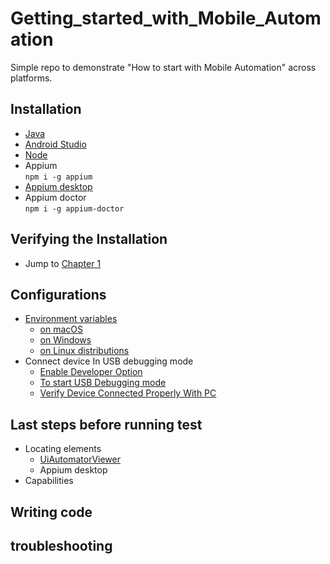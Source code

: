 # Getting_started_with_Mobile_Automation
Simple repo to demonstrate "How to start with Mobile Automation" across platforms. 

## Installation
- [Java](https://www.oracle.com/technetwork/java/javase/downloads/jdk8-downloads-2133151.html)
- [Android Studio](https://developer.android.com/studio)
- [Node](https://nodejs.org/en/download/)
- Appium  
   ``npm i -g appium``
- [Appium desktop](https://github.com/appium/appium-desktop/releases/tag/v1.13.0)
- Appium doctor  
   ``npm i -g appium-doctor``

## Verifying the Installation
- Jump to [Chapter 1](https://github.com/thenishant/Getting_started_with_Mobile_Automation/tree/master/chapter%201) 

## Configurations
- [Environment variables](https://github.com/thenishant/Getting_started_with_Mobile_Automation/blob/master/chapter%202/README.md)
   - [on macOS](https://github.com/thenishant/Getting_started_with_Mobile_Automation/blob/master/chapter%202/README.md#onmacOS)
   - [on Windows](https://github.com/thenishant/Getting_started_with_Mobile_Automation/blob/master/chapter%202/README.md#onWindows)
   - [on Linux distributions](https://github.com/thenishant/Getting_started_with_Mobile_Automation/blob/master/chapter%202/README.md#onLinuxdistributions)
- Connect device In USB debugging mode  
   - [Enable Developer Option](https://github.com/thenishant/Getting_started_with_Mobile_Automation/blob/master/chapter%202/README.md#EnableDeveloperOption)
   - [To start USB Debugging mode](https://github.com/thenishant/Getting_started_with_Mobile_Automation/blob/master/chapter%202/README.md#TostartUSBDebuggingmode)
   - [Verify Device Connected Properly With PC](https://github.com/thenishant/Getting_started_with_Mobile_Automation/blob/master/chapter%202/README.md#TostartUSBDebuggingmode)

## Last steps before running test
- Locating elements 
    - [UiAutomatorViewer](https://github.com/thenishant/Getting_started_with_Mobile_Automation/blob/master/chapter%203/README.md)
    - Appium desktop 
- Capabilities

## Writing code

## troubleshooting